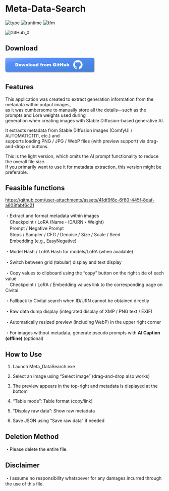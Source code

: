 # Meta-Data-Search
![type](https://img.shields.io/badge/app-Windows%20Forms-blue?style=flat-square&logo=windows)
![runtime](https://img.shields.io/badge/.NET-6.0%20(or%208.0)-512BD4?style=flat-square&logo=dotnet)
![tfm](https://img.shields.io/badge/TFM-net6.0--windows-0B7285?style=flat-square)

<img width="720" alt="GitHub_0" src="https://github.com/user-attachments/assets/14b6d160-1791-4be8-9ebd-cddfdc42412e" />

## Download
<a href="https://github.com/Sadc2h4/Meta-Data-Search/releases/tag/V1.1a">
  <img
    src="https://raw.githubusercontent.com/Sadc2h4/brand-assets/main/button/Download_Button_1.png"
    alt="Download .zip"
    height="48"
  />
</a>

<br>

## Features
This application was created to extract generation information from the metadata within output images,  
as it was cumbersome to manually store all the details—such as the prompts and Lora weights used during  
generation when creating images with Stable Diffusion-based generative AI.

It extracts metadata from Stable Diffusion images (ComfyUI / AUTOMATIC1111, etc.) and  
supports loading PNG / JPG / WebP files (with preview support) via drag-and-drop or buttons.

This is the light version, which omits the AI prompt functionality to reduce the overall file size.  
If you primarily want to use it for metadata extraction, this version might be preferable.

## Feasible functions

https://github.com/user-attachments/assets/41df9f8c-6f60-445f-8daf-a608fabf6c21

・Extract and format metadata within images  
　Checkpoint / LoRA (Name・ID/URN・Weight)  
　Prompt / Negative Prompt  
　Steps / Sampler / CFG / Denoise / Size / Scale / Seed  
　Embedding (e.g., EasyNegative)  

・Model Hash / LoRA Hash for models/LoRA (when available)  

・Switch between grid (tabular) display and text display  

・Copy values to clipboard using the “copy” button on the right side of each value  
　Checkpoint / LoRA / Embedding values link to the corresponding page on Civitai  

・Fallback to Civitai search when ID/URN cannot be obtained directly  

・Raw data dump display (integrated display of XMP / PNG text / EXIF)  

・Automatically resized preview (including WebP) in the upper right corner  

・For images without metadata, generate pseudo prompts with **AI Caption (offline)** (optional)  

## How to Use
1. Launch Meta_DataSearch.exe

2. Select an image using “Select image” (drag-and-drop also works)

3. The preview appears in the top-right and metadata is displayed at the bottom

4. “Table mode”: Table format (copy/link)

5. “Display raw data”: Show raw metadata

6. Save JSON using “Save raw data” if needed

## Deletion Method
・Please delete the entire file.

## Disclaimer
・I assume no responsibility whatsoever for any damages incurred through the use of this file.
